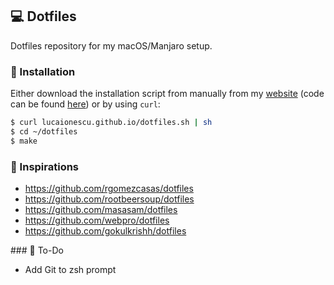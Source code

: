 ## 💻 Dotfiles
Dotfiles repository for my macOS/Manjaro setup.

### 🔑 Installation
Either download the installation script from manually from my [website](https://lucaionescu.github.io/dotfiles.sh) (code can be found [here](https://github.com/lucaionescu/lucaionescu.github.io/blob/master/dotfiles.sh)) or by using `curl`:

```bash
$ curl lucaionescu.github.io/dotfiles.sh | sh
$ cd ~/dotfiles
$ make
```

### 🙏 Inspirations
 - https://github.com/rgomezcasas/dotfiles
 - https://github.com/rootbeersoup/dotfiles
 - https://github.com/masasam/dotfiles
 - https://github.com/webpro/dotfiles
 - https://github.com/gokulkrishh/dotfiles

### 📝 To-Do
 - Add Git to zsh prompt